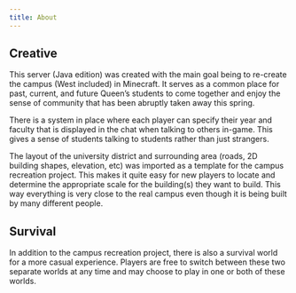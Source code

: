 ```yaml
---
title: About
---
```


## Creative

This server (Java edition) was created with the main goal being to re-create the campus (West included) in Minecraft. It serves as a common place for past, current, and future Queen’s students to come together and enjoy the sense of community that has been abruptly taken away this spring.

There is a system in place where each player can specify their year and faculty that is displayed in the chat when talking to others in-game. This gives a sense of students talking to students rather than just strangers.    

The layout of the university district and surrounding area (roads, 2D building shapes, elevation, etc) was imported as a template for the campus recreation project. This makes it quite easy for new players to locate and determine the appropriate scale for the building(s) they want to build. This way everything is very close to the real campus even though it is being built by many different people.

## Survival

In addition to the campus recreation project, there is also a survival world for a more casual experience. Players are free to switch between these two separate worlds at any time and may choose to play in one or both of these worlds.